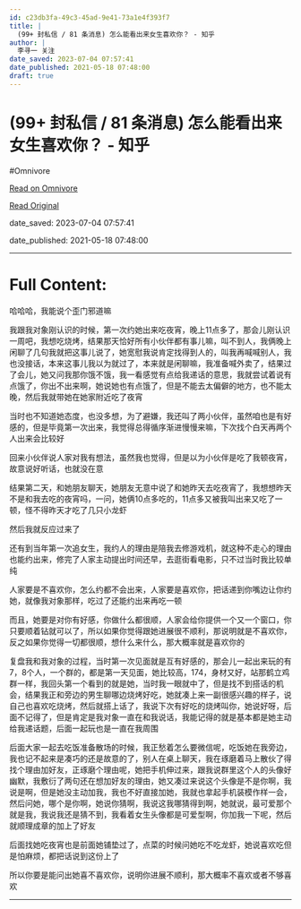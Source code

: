 ```yaml
---
id: c23db3fa-49c3-45ad-9e41-73a1e4f393f7
title: |
  (99+ 封私信 / 81 条消息) 怎么能看出来女生喜欢你？ - 知乎
author: |
  李寻一​ 关注
date_saved: 2023-07-04 07:57:41
date_published: 2021-05-18 07:48:00
draft: true
---
```


# (99+ 封私信 / 81 条消息) 怎么能看出来女生喜欢你？ - 知乎
#Omnivore

[Read on Omnivore](https://omnivore.app/me/99-81-18920c3f840)

[Read Original](https://www.zhihu.com/question/453143428/answer/1892299849)

date_saved: 2023-07-04 07:57:41

date_published: 2021-05-18 07:48:00

--- 

# Full Content: 

哈哈哈，我能说个歪门邪道嘛

我跟我对象刚认识的时候，第一次约她出来吃夜宵，晚上11点多了，那会儿刚认识一周吧，我想吃烧烤，结果那天恰好所有小伙伴都有事儿嘛，叫不到人，我俩晚上闲聊了几句我就把这事儿说了，她宽慰我说肯定找得到人的，叫我再喊喊别人，我也没接话，本来这事儿我以为就过了，本来就是闲聊嘛，我准备喊外卖了，结果过了会儿，她又问我那你饿不饿，我一看感觉有点给我递话的意思，我就尝试着说有点饿了，你出不出来啊，她说她也有点饿了，但是不能去太偏僻的地方，也不能太晚，然后我就带她在她家附近吃了夜宵

当时也不知道她态度，也没多想，为了避嫌，我还叫了两小伙伴，虽然咱也是有好感的，但是毕竟第一次出来，我觉得总得循序渐进慢慢来嘛，下次找个白天再两个人出来会比较好

回来小伙伴说人家对我有想法，虽然我也觉得，但是以为小伙伴是吃了我顿夜宵，故意说好听话，也就没在意

结果第二天，和她朋友聊天，她朋友无意中说了和她昨天去吃夜宵了，我想想昨天不是和我去吃的夜宵吗，一问，她俩10点多吃的，11点多又被我叫出来又吃了一顿，怪不得昨天才吃了几只小龙虾

然后我就反应过来了

还有到当年第一次追女生，我约人的理由是陪我去修游戏机，就这种不走心的理由也能约出来，修完了人家主动提出时间还早，去逛街看电影，只不过当时我比较单纯

人家要是不喜欢你，怎么约都不会出来，人家要是喜欢你，把话递到你嘴边让你约她，就像我对象那样，吃过了还能约出来再吃一顿

而且，她要是对你有好感，你做什么都很顺，人家会给你提供一个又一个窗口，你只要顺着钻就可以了，所以如果你觉得跟她进展很不顺利，那说明就是不喜欢你，反之如果你觉得一切都很顺，想什么来什么，那大概率就是喜欢你的

复盘我和我对象的过程，当时第一次见面就是互有好感的，那会儿一起出来玩的有7，8个人，一个群的，都是第一天见面，她比较高，174，身材又好，站那鹤立鸡群一样，我回头第一个看到的就是她，当时我一眼就中了，但是找不到搭话的机会，结果我正和旁边的男生聊哪边烧烤好吃，她就凑上来一副很感兴趣的样子，说自己也喜欢吃烧烤，然后就搭上话了，我说下次有好吃的烧烤叫你，她说好呀，后面不记得了，但是肯定是我对象一直在和我说话，我能记得的就是基本都是她主动给我递话题，后面一起玩也是一直在我周围

后面大家一起去吃饭准备散场的时候，我正愁着怎么要微信呢，吃饭她在我旁边，我也记不起来是凑巧的还是故意的了，别人在桌上聊天，我在琢磨着马上散伙了得找个理由加好友，正琢磨个理由呢，她把手机伸过来，跟我说群里这个人的头像好幽默，我敷衍了两句还在想加好友的理由，她又凑过来说这个头像是不是你啊，我说是啊，但是她没主动加我，我也不好直接加她，我就也拿起手机装模作样一会，然后问她，哪个是你啊，她说你猜啊，我说这我哪猜得到啊，她就说，最可爱那个就是我，我说我还是猜不到，我看着女生头像都是可爱型啊，你加我一下呢，然后就顺理成章的加上了好友

后面找她吃夜宵也是前面她铺垫过了，点菜的时候问她吃不吃龙虾，她说喜欢吃但是怕麻烦，都把话说到这份上了

所以你要是能问出她喜不喜欢你，说明你进展不顺利，那大概率不喜欢或者不够喜欢

---

